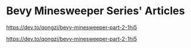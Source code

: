 # Bevy Minesweeper Series' Articles

https://dev.to/qongzi/bevy-minesweeper-part-2-1hi5

<https://dev.to/qongzi/bevy-minesweeper-part-2-1hi5>

